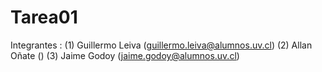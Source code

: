# Tarea01


Integrantes : (1) Guillermo Leiva (guillermo.leiva@alumnos.uv.cl)
							(2) Allan Oñate ()
              (3) Jaime Godoy (jaime.godoy@alumnos.uv.cl)
